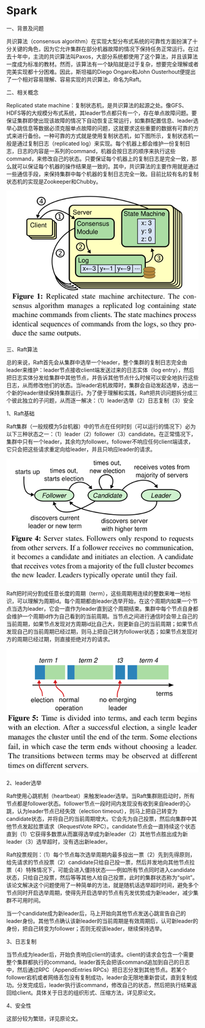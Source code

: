 # Spark


一、背景及问题

共识算法（consensus algorithm）在实现大型分布式系统的可靠性方面扮演了十分关键的角色，因为它允许集群在部分机器故障的情况下保持任务正常运行。在过去十年中，主流的共识算法叫Paxos，大部分系统都使用了这个算法，并且该算法一度成为标准的教材。然而，该算法有一个缺陷就是过于复杂，想要完全理解或者完美实现都十分困难。因此，斯坦福的Diego Ongaro和John Ousterhout便提出了一个相对容易理解、容易实现的共识算法，命名为Raft。

二、相关概念

Replicated state machine：复制状态机，是共识算法的起源之处。像GFS、HDFS等的大规模分布式系统，其leader节点都只有一个，存在单点故障问题。要保证集群即使出现该故障的情况下自动恢复正常运行，如集群配置信息、leader选举心跳信息等数据必须克服单点故障的问题，这就要求这些重要的数据有可靠的方式来进行备份。一种可靠的方式就是使用复制状态机，如下图所示，复制状态机一般是通过复制日志（replicated log）来实现。每个机器上都会维护一份复制日志，日志的内容是一系列的command，机器会按日志的顺序来执行这些command，来修改自己的状态。只要保证每个机器上的复制日志是完全一致，那么就可以保证每个机器的操作结果是一致的。其中，共识算法的主要作用就是通过一些通信手段，来保持集群中每个机器的复制日志完全一致。目前比较有名的复制状态机的实现是Zookeeper和Chubby。

![](/2020-07-26-论文-raft/replicated_state_machine.png)

三、Raft算法

总的来说，Raft首先会从集群中选举一个leader，整个集群的复制日志完全由leader来维护：leader节点接收client端发送过来的日志实体（log entry），然后把日志实体分发给集群中其他节点，并告诉其他节点什么时候可以安全地执行这些日志，从而修改他们的状态。当leader宕机故障时，集群会自动发起选举，选出一个新的leader继续保持集群运行。为了便于理解和实践，Raft把共识问题拆分成三个彼此独立的子问题，从而逐一解决：（1）leader选举（2）日志复制（3）安全

1、Raft基础

Raft集群（一般规模为5台机器）中的节点在任何时刻（可以运行的情况下）必为以下三种状态之一：（1）leader（2）follower（3）candidate。在正常情况下，集群中只有一个leader，其余均为follower。follower不响应任何client端请求，它只会把这些请求重定向给leader，并且只响应leader的请求。

![](/2020-07-26-论文-raft/server_state.png)

Raft把时间分割成任意长度的周期（term），这些周期用连续的整数来唯一地标识，可以理解为周期id。每个周期都由leader选举开始，在这个周期内如果一个节点当选为leader，它会一直作为leader直到这个周期结束。集群中每个节点自身都会维护一个周期id作为自己看到的当前周期。当节点之间进行通信时会带上自己的当前周期，如果节点发现对方周期id比自己大，则更新自己的当前周期；如果节点发现自己的当前周期已经过期，则马上把自己转为follower状态；如果节点发现对方的周期已经过期，则直接拒绝对方的请求。

![](/2020-07-26-论文-raft/term.png)

2、leader选举

Raft使用心跳机制（heartbeat）来触发leader选举。当Raft集群刚启动时，所有节点都是follower状态。follower节点一段时间内发现没有收到来自leader的心跳，认为leader节点已经失效（election timeout），则马上把自己转变为candidate状态，并将自己的当前周期增大。它会先为自己投票，然后向集群中其他节点发起拉票请求（RequestVote RPC）。candidate节点会一直持续这个状态直到（1）它获得多数票从而赢得选举成为新leader（2）其他节点胜出成为新leader（3）选举超时，没有选出新leader。

Raft投票规则：（1）每个节点每次选举周期内最多投出一票（2）先到先得原则，给先请求的节点投票（2）candidate只给自己投一票，然后并发地向其他节点拉票（4）特殊情况下，可能会进入僵持状态——例如所有节点同时进入candidate状态，只给自己投票，然后等等其他人给自己投票，此时的集群状态称为“split”。该论文解决这个问题使用了一种简单的方法，就是随机话选举超时时间，避免多个节点同时开启选举周期，使得先开启选举的节点有先发优势成为新leader，减少集群不可用时间。

当一个candidate成为新leader后，马上开始向其他节点发送心跳宣告自己的leader身份。其他节点确认该新leader的当前周期是有效周期后，认可新leader的身份，把自己转变为follower；否则无视该leader，继续保持选举。

3、日志复制

当节点成为leader后，开始负责响应client的请求。client的请求会包含一个需要整个集群都执行的command。leader首先会把该command追加到自己的日志中，然后通过RPC（AppendEntries RPCs）把日志分发到其他节点。若某个follower宕机或者网络丢包没有复制成功，leader会无限地重新尝试，直到复制成功。分发完成后，leader执行该command，修改自己的状态，然后把执行结果返回给client。具体关于日志的组织形式、压缩方法，详见原论文。

4、安全性

这部分较为繁琐，详见原论文。
